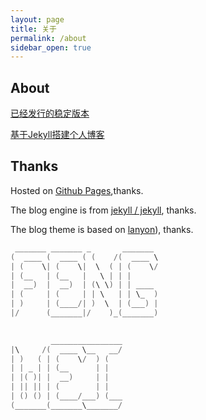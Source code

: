 ```yaml
---
layout: page
title: 关于
permalink: /about
sidebar_open: true
---
```


## About

[已经发行的稳定版本](https://github.com/fengwei2002/fengwei2002.github.io/releases)

[基于Jekyll搭建个人博客](https://feng-w.cn/posts/%E5%8D%9A%E5%AE%A2%E4%BC%98%E5%8C%96)

## Thanks

Hosted on [Github Pages](https://pages.github.com/),thanks.

The blog engine is from [jekyll / jekyll](https://github.com/jekyll/jekyll), thanks.

The blog theme is based on [lanyon](https://github.com/poole/lanyon)), thanks.

```cpp
 _______ _______ _       _______ 
(  ____ (  ____ ( (    /(  ____ \
| (    \| (    \|  \  ( | (    \/
| (__   | (__   |   \ | | |      
|  __)  |  __)  | (\ \) | | ____ 
| (     | (     | | \   | | \_  )
| )     | (____/| )  \  | (___) |
|/      (_______|/    )_(_______)
                                 
```

```cpp
         ________________
|\     /(  ____ \__   __/
| )   ( | (    \/  ) (   
| | _ | | (__      | |   
| |( )| |  __)     | |   
| || || | (        | |   
| () () | (____/___) (___
(_______(_______\_______/
                         
```